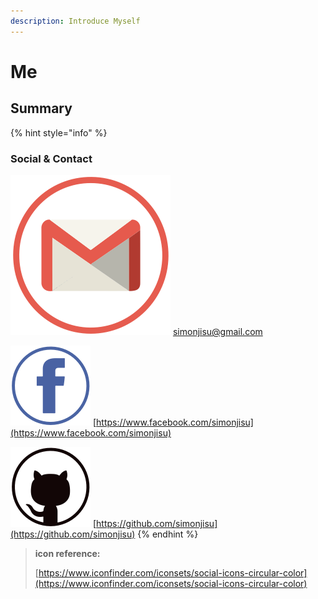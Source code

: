 ```yaml
---
description: Introduce Myself
---
```


# Me

## Summary



{% hint style="info" %}
### Social & Contact

![](.gitbook/assets/c_gmail.png) simonjisu@gmail.com

![](.gitbook/assets/c_fb.png) [https://www.facebook.com/simonjisu](https://www.facebook.com/simonjisu)  

![](.gitbook/assets/c_github.png) [https://github.com/simonjisu](https://github.com/simonjisu) 
{% endhint %}







> **icon reference:** 
>
> [https://www.iconfinder.com/iconsets/social-icons-circular-color](https://www.iconfinder.com/iconsets/social-icons-circular-color)

